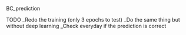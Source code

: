 BC_prediction

TODO
_Redo the training (only 3 epochs to test)
_Do the same thing but without deep learning
_Check everyday if the prediction is correct
